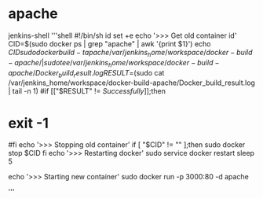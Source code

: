 apache
======
jenkins-shell
 '''shell
 #!/bin/sh
 id
 set +e
 echo '>>> Get old container id'
 CID=$(sudo docker ps | grep "apache" | awk '{print $1}')
 echo $CID
 sudo docker build -t apache /var/jenkins_home/workspace/docker-build-apache/ | sudo tee /var/jenkins_home/workspace/docker-build-apache/Docker_build_result.log
 RESULT=$(sudo cat /var/jenkins_home/workspace/docker-build-apache/Docker_build_result.log | tail -n 1)
 #if [["$RESULT" != *Successfully*]];then
 #  exit -1
 #fi
 echo '>>> Stopping old container'
 if [ "$CID" != "" ];then
  sudo docker stop $CID
 fi
 echo '>>> Restarting docker'
 sudo service docker restart
 sleep 5
  
 echo '>>> Starting new container'
 sudo docker run -p 3000:80 -d apache

'''
